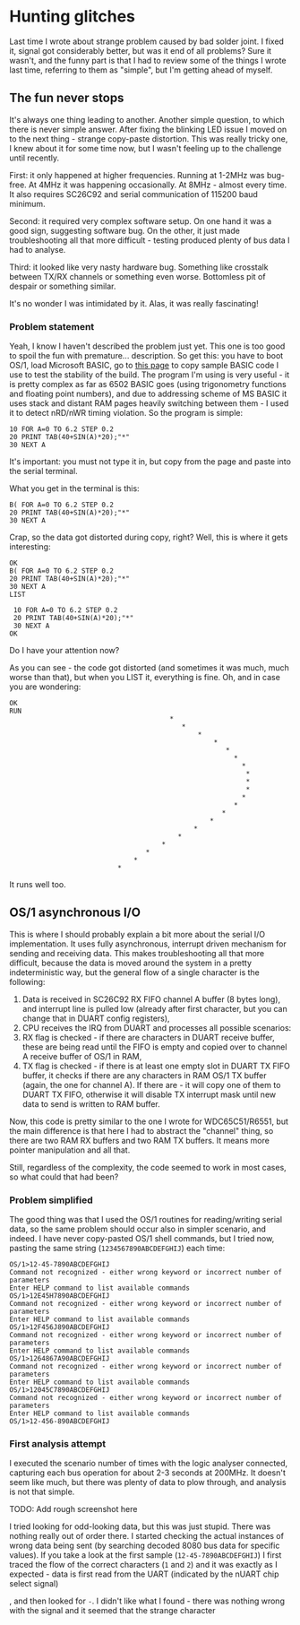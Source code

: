 # Hunting glitches

Last time I wrote about strange problem caused by bad solder joint. I fixed it, signal got considerably better, but was it end of all problems? Sure it wasn't, and the funny part is that I had to review some of the things I wrote last time, referring to them as "simple", but I'm getting ahead of myself.

## The fun never stops

It's always one thing leading to another. Another simple question, to which there is never simple answer. After fixing the blinking LED issue I moved on to the next thing - strange copy-paste distortion. This was really tricky one, I knew about it for some time now, but I wasn't feeling up to the challenge until recently. 

First: it only happened at higher frequencies. Running at 1-2MHz was bug-free. At 4MHz it was happening occasionally. At 8MHz - almost every time. It also requires SC26C92 and serial communication of 115200 baud minimum.

Second: it required very complex software setup. On one hand it was a good sign, suggesting software bug. On the other, it just made troubleshooting all that more difficult - testing produced plenty of bus data I had to analyse.

Third: it looked like very nasty hardware bug. Something like crosstalk between TX/RX channels or something even worse. Bottomless pit of despair or something similar.

It's no wonder I was intimidated by it. Alas, it was really fascinating!

### Problem statement

Yeah, I know I haven't described the problem just yet. This one is too good to spoil the fun with premature... description. So get this: you have to boot OS/1, load Microsoft BASIC, go to [this page](http://searle.x10host.com/6502/Simple6502.html) to copy sample BASIC code I use to test the stability of the build. The program I'm using is very useful - it is pretty complex as far as 6502 BASIC goes (using trigonometry functions and floating point numbers), and due to addressing scheme of MS BASIC it uses stack and distant RAM pages heavily switching between them - I used it to detect nRD/nWR timing violation. So the program is simple:

```basic
10 FOR A=0 TO 6.2 STEP 0.2
20 PRINT TAB(40+SIN(A)*20);"*"
30 NEXT A
```

It's important: you must not type it in, but copy from the page and paste into the serial terminal.

What you get in the terminal is this:

```
B( FOR A=0 TO 6.2 STEP 0.2
20 PRINT TAB(40+SIN(A)*20);"*"
30 NEXT A
```

Crap, so the data got distorted during copy, right? Well, this is where it gets interesting:

```
OK
B( FOR A=0 TO 6.2 STEP 0.2
20 PRINT TAB(40+SIN(A)*20);"*"
30 NEXT A
LIST

 10 FOR A=0 TO 6.2 STEP 0.2
 20 PRINT TAB(40+SIN(A)*20);"*"
 30 NEXT A
OK
```

Do I have your attention now?

As you can see - the code got distorted (and sometimes it was much, much worse than that), but when you LIST it, everything is fine. Oh, and in case you are wondering:

```
OK
RUN
                                        *
                                           *
                                               *
                                                   *
                                                      *
                                                        *
                                                          *
                                                           *
                                                           *
                                                           *
                                                          *
                                                        *
                                                     *
                                                  *
                                              *
                                          *
                                      *
                                  *
                               *
                           *
```

It runs well too.

## OS/1 asynchronous I/O

This is where I should probably explain a bit more about the serial I/O implementation. It uses fully asynchronous, interrupt driven mechanism for sending and receiving data. This makes troubleshooting all that more difficult, because the data is moved around the system in a pretty indeterministic way, but the general flow of a single character is the following:

1. Data is received in SC26C92 RX FIFO channel A buffer (8 bytes long), and interrupt line is pulled low (already after first character, but you can change that in DUART config registers),
2. CPU receives the IRQ from DUART and processes all possible scenarios:
3. RX flag is checked - if there are characters in DUART receive buffer, these are being read until the FIFO is empty and copied over to channel A receive buffer of OS/1 in RAM,
4. TX flag is checked - if there is at least one empty slot in DUART TX FIFO buffer, it checks if there are any characters in RAM OS/1 TX buffer (again, the one for channel A). If there are - it will copy one of them to DUART TX FIFO, otherwise it will disable TX interrupt mask until new data to send is written to RAM buffer.

Now, this code is pretty similar to the one I wrote for WDC65C51/R6551, but the main difference is that here I had to abstract the "channel" thing, so there are two RAM RX buffers and two RAM TX buffers. It means more pointer manipulation and all that.

Still, regardless of the complexity, the code seemed to work in most cases, so what could that had been?

### Problem simplified

The good thing was that I used the OS/1 routines for reading/writing serial data, so the same problem should occur also in simpler scenario, and indeed. I have never copy-pasted OS/1 shell commands, but I tried now, pasting the same string (`1234567890ABCDEFGHIJ`) each time:

```
OS/1>12-45-7890ABCDEFGHIJ
Command not recognized - either wrong keyword or incorrect number of parameters
Enter HELP command to list available commands
OS/1>12E45H7890ABCDEFGHIJ
Command not recognized - either wrong keyword or incorrect number of parameters
Enter HELP command to list available commands
OS/1>12F456J890ABCDEFGHIJ
Command not recognized - either wrong keyword or incorrect number of parameters
Enter HELP command to list available commands
OS/1>1264867A90ABCDEFGHIJ
Command not recognized - either wrong keyword or incorrect number of parameters
Enter HELP command to list available commands
OS/1>12045C7890ABCDEFGHIJ
Command not recognized - either wrong keyword or incorrect number of parameters
Enter HELP command to list available commands
OS/1>12-456-890ABCDEFGHIJ
```

### First analysis attempt

I executed the scenario number of times with the logic analyser connected, capturing each bus operation for about 2-3 seconds at 200MHz. It doesn't seem like much, but there was plenty of data to plow through, and analysis is not that simple.

TODO: Add rough screenshot here

I tried looking for odd-looking data, but this was just stupid. There was nothing really out of order there. I started checking the actual instances of wrong data being sent (by searching decoded 8080 bus data for specific values). If you take a look at the first sample (`12-45-7890ABCDEFGHIJ`)  I first traced the flow of the correct characters (`1` and `2`) and it was exactly as I expected - data is first read from the UART (indicated by the nUART chip select signal)

, and then looked for `-`. I didn't like what I found - there was nothing wrong with the signal and it seemed that the strange character 